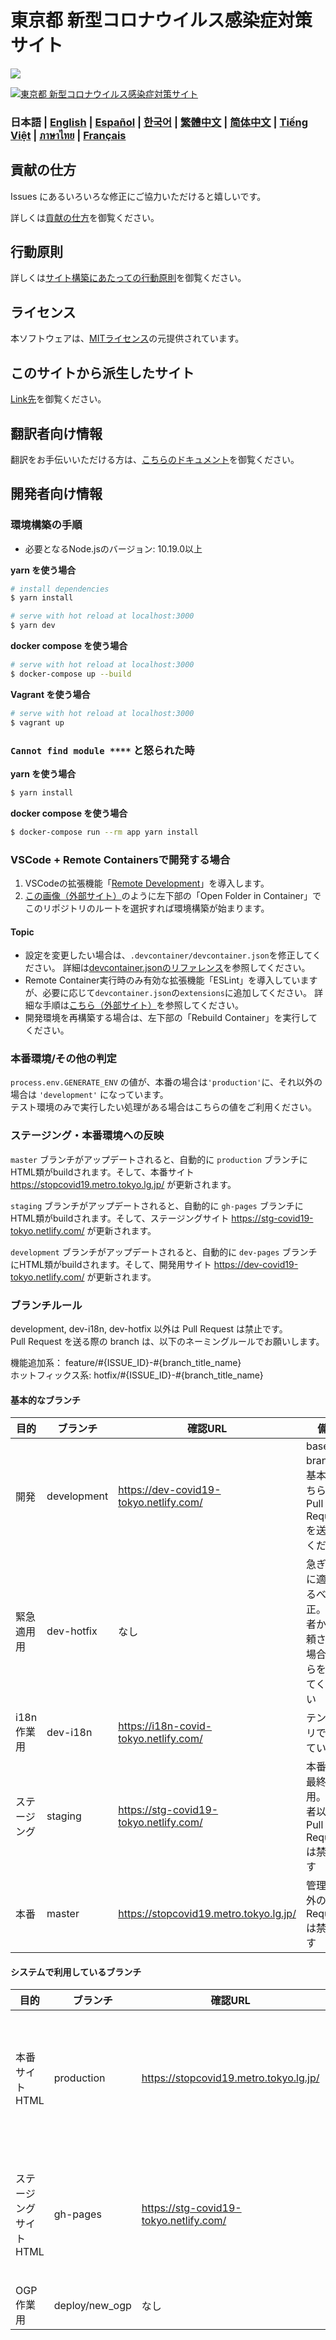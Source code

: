 # 東京都 新型コロナウイルス感染症対策サイト

![](https://github.com/tokyo-metropolitan-gov/covid19/workflows/production%20deploy/badge.svg)

[![東京都 新型コロナウイルス感染症対策サイト](https://user-images.githubusercontent.com/1301149/75629392-1d19d900-5c25-11ea-843d-2d4376e3a560.png)](https://stopcovid19.metro.tokyo.lg.jp/)

### 日本語 | [English](./docs/en/README.md) | [Español](./docs/es/README.md) | [한국어](./docs/ko/README.md) | [繁體中文](./docs/zh_TW/README.md) | [简体中文](./docs/zh_CN/README.md) | [Tiếng Việt](./docs/vi/README.md) | [ภาษาไทย](./docs/th/README.md) | [Français](./docs/fr/README.md)

## 貢献の仕方
Issues にあるいろいろな修正にご協力いただけると嬉しいです。

詳しくは[貢献の仕方](./CONTRIBUTING.md)を御覧ください。


## 行動原則
詳しくは[サイト構築にあたっての行動原則](./CODE_OF_CONDUCT.md)を御覧ください。

## ライセンス
本ソフトウェアは、[MITライセンス](./LICENSE.txt)の元提供されています。

## このサイトから派生したサイト

[Link先](./FORKED_SITES.md)を御覧ください。

## 翻訳者向け情報

翻訳をお手伝いいただける方は、[こちらのドキュメント](./TRANSLATION.md)を御覧ください。

## 開発者向け情報

### 環境構築の手順

- 必要となるNode.jsのバージョン: 10.19.0以上

**yarn を使う場合**
```bash
# install dependencies
$ yarn install

# serve with hot reload at localhost:3000
$ yarn dev
```

**docker compose を使う場合**
```bash
# serve with hot reload at localhost:3000
$ docker-compose up --build
```

**Vagrant を使う場合**
```bash
# serve with hot reload at localhost:3000
$ vagrant up
```

### `Cannot find module ****` と怒られた時

**yarn を使う場合**
```bash
$ yarn install
```

**docker compose を使う場合**
```bash
$ docker-compose run --rm app yarn install
```

### VSCode + Remote Containersで開発する場合

1. VSCodeの拡張機能「[Remote Development](https://marketplace.visualstudio.com/items?itemName=ms-vscode-remote.vscode-remote-extensionpack)」を導入します。
2. [この画像（外部サイト）](https://code.visualstudio.com/docs/remote/containers#_quick-start-try-a-dev-container)のように左下部の「Open Folder in Container」でこのリポジトリのルートを選択すれば環境構築が始まります。

#### Topic
- 設定を変更したい場合は、`.devcontainer/devcontainer.json`を修正してください。
詳細は[devcontainer.jsonのリファレンス](https://code.visualstudio.com/docs/remote/containers#_devcontainerjson-reference)を参照してください。
- Remote Container実行時のみ有効な拡張機能「ESLint」を導入していますが、必要に応じて`devcontainer.json`の`extensions`に追加してください。
詳細な手順は[こちら（外部サイト）](https://code.visualstudio.com/docs/remote/containers#_managing-extensions)を参照してください。
- 開発環境を再構築する場合は、左下部の「Rebuild Container」を実行してください。

### 本番環境/その他の判定

`process.env.GENERATE_ENV` の値が、本番の場合は`'production'`に、それ以外の場合は `'development'` になっています。  
テスト環境のみで実行したい処理がある場合はこちらの値をご利用ください。

### ステージング・本番環境への反映

`master` ブランチがアップデートされると、自動的に `production` ブランチにHTML類がbuildされます。そして、本番サイト https://stopcovid19.metro.tokyo.lg.jp/ が更新されます。

`staging` ブランチがアップデートされると、自動的に `gh-pages` ブランチにHTML類がbuildされます。そして、ステージングサイト https://stg-covid19-tokyo.netlify.com/ が更新されます。

`development` ブランチがアップデートされると、自動的に `dev-pages` ブランチにHTML類がbuildされます。そして、開発用サイト https://dev-covid19-tokyo.netlify.com/ が更新されます。

### ブランチルール

development, dev-i18n, dev-hotfix 以外は Pull Request は禁止です。  
Pull Request を送る際の branch は、以下のネーミングルールでお願いします。

機能追加系： feature/#{ISSUE_ID}-#{branch_title_name}  
ホットフィックス系: hotfix/#{ISSUE_ID}-#{branch_title_name}

#### 基本的なブランチ
| 目的 | ブランチ | 確認URL | 備考 |
| ---- | -------- | ---- | ---- |
| 開発 | development | https://dev-covid19-tokyo.netlify.com/ | base branch。基本はこちらに Pull Requestを送ってください |
| 緊急適用用 | dev-hotfix | なし | 急ぎ本番に適用するべき修正。管理者から依頼された場合こちらを使ってください |
| i18n 作業用 | dev-i18n | https://i18n-covid-tokyo.netlify.com/ | テンポラリで使っています |
| ステージング | staging | https://stg-covid19-tokyo.netlify.com/ | 本番前の最終確認用。管理者以外の Pull Request は禁止です |
| 本番 | master | https://stopcovid19.metro.tokyo.lg.jp/ | 管理者以外の Pull Request は禁止です |

#### システムで利用しているブランチ
| 目的 | ブランチ | 確認URL | 備考 |
| ---- | -------- | ---- | ---- |
| 本番サイトHTML | production | https://stopcovid19.metro.tokyo.lg.jp/ | 静的ビルドされたHTMLが置いてある場所 |
| ステージングサイト HTML | gh-pages | https://stg-covid19-tokyo.netlify.com/ | 静的ビルドされたHTMLが置いてある場所 |
| OGP作業用 | deploy/new_ogp | なし | OGPの更新用 |
